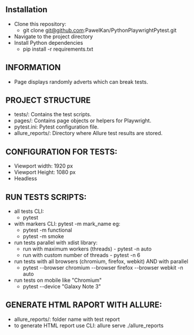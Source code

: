 ## Installation
- Clone this repository:
  - git clone git@github.com:PawelKan/PythonPlaywrightPytest.git
- Navigate to the project directory
- Install Python dependencies
  - pip install -r requirements.txt

## INFORMATION
- Page displays randomly adverts which can break tests.

## PROJECT STRUCTURE
- tests/: Contains the test scripts.
- pages/: Contains page objects or helpers for Playwright.
- pytest.ini: Pytest configuration file.
- allure_reports/: Directory where Allure test results are stored.

## CONFIGURATION FOR TESTS:
- Viewport width: 1920 px
- Viewport Height: 1080 px
- Headless

## RUN TESTS SCRIPTS:
- all tests CLI: 
    - pytest
- with markers CLI: pytest -m mark_name eg:
    - pytest -m functional
    - pytest -m smoke
- run tests parallel with xdist library:
  - run with maximum workers (threads) - pytest -n auto
  - run with custom number of threads - pytest -n 6
- run tests with all browsers (chromium, firefox, webkit) AND with parallel
  - pytest --browser chromium --browser firefox --browser webkit -n auto
- run tests on mobile like "Chromium"
  - pytest --device "Galaxy Note 3"

## GENERATE HTML RAPORT WITH ALLURE:
- allure_reports/: folder name with test report 
- to generate HTML report use CLI: allure serve ./allure_reports
